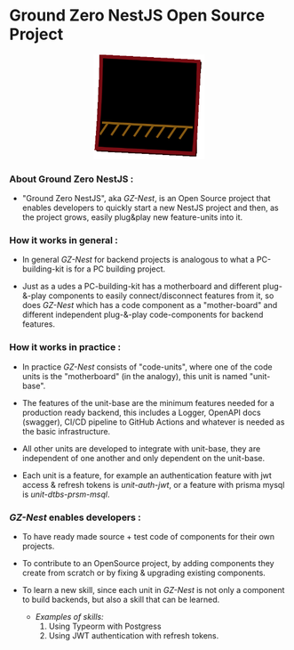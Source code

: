 # Ground Zero NestJS Open Source Project

<p align="center">
  <img src="./media/gif-gz-nestjs-logo.gif" width="200" alt="Nest Logo" /> </a>
</p>


<p>

### About Ground Zero NestJS :
- "Ground Zero NestJS", aka *GZ-Nest*, is an Open Source project that enables developers to quickly start a new NestJS project and then, as the project grows, easily plug&play new feature-units into it.

### How it works in general :
- In general *GZ-Nest* for backend projects is analogous to what a PC-building-kit is for a PC building project.

- Just as a udes a PC-building-kit has a  motherboard and different plug-&-play components to easily connect/disconnect features from it, so does *GZ-Nest* which has a code component as a "mother-board" and different independent plug-&-play code-components for backend features.

### How it works in practice :
- In practice *GZ-Nest* consists of "code-units", where one of the code units is the "motherboard" (in the analogy), this unit is named "unit-base".

- The features of the unit-base are the minimum features needed for a production ready backend, this includes a Logger, OpenAPI docs (swagger), CI/CD pipeline to GitHub Actions and whatever is needed as the basic infrastructure.

- All other units are developed to integrate with unit-base, they are independent of one another and only dependent on the unit-base.

- Each unit is a feature, for example an authentication feature with jwt access & refresh tokens is *unit-auth-jwt*, or a feature with prisma mysql is *unit-dtbs-prsm-msql*. 

</p>


<p> 

### *GZ-Nest* enables developers :

- To have ready made source + test code of components for their own projects.

- To contribute to an OpenSource project, by adding components they create from scratch or by fixing & upgrading existing components.

- To learn a new skill, since each unit in *GZ-Nest* is not only a component to build backends, but also a skill that can be learned. 
  - *Examples of skills:*
     1. Using Typeorm with Postgress
    2. Using JWT authentication with refresh tokens.

</p>
